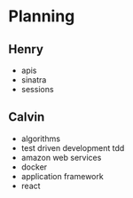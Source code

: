 # Planning

## Henry
* apis
* sinatra
* sessions

## Calvin
* algorithms
* test driven development tdd
* amazon web services
* docker
* application framework
* react
